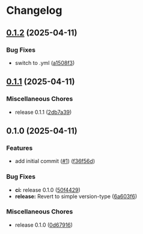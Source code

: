 # Changelog

## [0.1.2](https://github.com/vexxhost/ansible-collection-flux/compare/v0.1.1...v0.1.2) (2025-04-11)


### Bug Fixes

* switch to .yml ([a1508f3](https://github.com/vexxhost/ansible-collection-flux/commit/a1508f3d84e9015f12f2db0b0d5de7c27e12e62e))

## [0.1.1](https://github.com/vexxhost/ansible-collection-flux/compare/v0.1.0...v0.1.1) (2025-04-11)


### Miscellaneous Chores

* release 0.1.1 ([2db7a39](https://github.com/vexxhost/ansible-collection-flux/commit/2db7a39763b6bcf7194d1a5d9ee1580aa3cbb905))

## 0.1.0 (2025-04-11)


### Features

* add initial commit ([#1](https://github.com/vexxhost/ansible-collection-flux/issues/1)) ([f36f56d](https://github.com/vexxhost/ansible-collection-flux/commit/f36f56d4c834a2a87a299edb648a41a41bd61e14))


### Bug Fixes

* **ci:** release 0.1.0 ([50f4429](https://github.com/vexxhost/ansible-collection-flux/commit/50f442994b355ba0f7b30246e71058475f81393d))
* **release:** Revert to simple version-type ([6a603f6](https://github.com/vexxhost/ansible-collection-flux/commit/6a603f6867885c5cf277c0e34c8728b8562b76e0))


### Miscellaneous Chores

* release 0.1.0 ([0d67916](https://github.com/vexxhost/ansible-collection-flux/commit/0d679165b9af7cfeb6941c21cbd019402f5d00a8))
